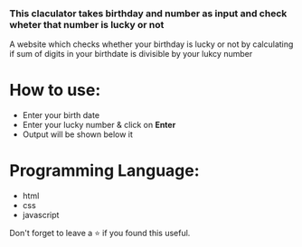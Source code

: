### This claculator takes birthday and number as input and check wheter that number is lucky or not
A website which checks whether your birthday is lucky or not by calculating if sum of digits in your birthdate is divisible by your lukcy number
<br/>

# How to use:
 - Enter your birth date
 - Enter your lucky number & click on **Enter**
 - Output will be shown below it

# Programming Language:
 - html
 - css 
 - javascript 

Don't forget to leave a ⭐ if you found this useful.

